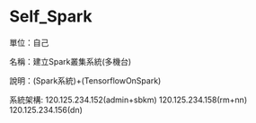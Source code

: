 # Self_Spark
單位：自己

名稱：建立Spark叢集系統(多機台)

說明：(Spark系統)+(TensorflowOnSpark)

系統架構:
120.125.234.152(admin+sbkm)
120.125.234.158(rm+nn)
120.125.234.156(dn)
